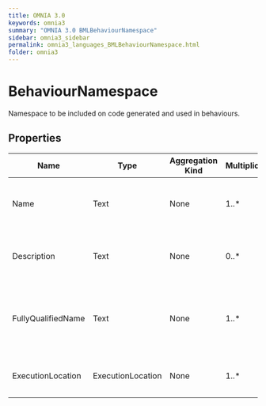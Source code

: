 ```yaml
---
title: OMNIA 3.0
keywords: omnia3
summary: "OMNIA 3.0 BMLBehaviourNamespace"
sidebar: omnia3_sidebar
permalink: omnia3_languages_BMLBehaviourNamespace.html
folder: omnia3
---
```


# BehaviourNamespace
Namespace to be included on code generated and used in behaviours.
## Properties

| Name | Type | Aggregation Kind | Multiplicity | Description |
| --------- | --------- | --------- | --------- | --------- |
| Name | Text | None | 1..* | The name of the entity (unique identifier). |
| Description | Text | None | 0..* | The textual explanation of the entities' purpose. |
| FullyQualifiedName | Text | None | 1..* | The full qualified name to be loaded when the namespace is used. |
| ExecutionLocation | ExecutionLocation | None | 1..* | The location where is loaded. |


